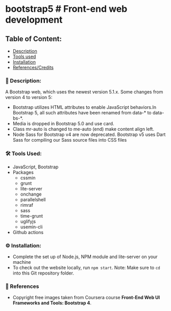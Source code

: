 # bootstrap5 # Front-end web development


## Table of Content:
- [Description](#-description)
- [Tools used](#%EF%B8%8F-tools-used)
- [Installation](#%EF%B8%8F-installation)
- [References/Credits](#-referencescredits)



### 📜 Description:
A Bootstrap web, which uses the newest version 5.1.x. Some changes from version 4 to version 5:
- Bootstrap utilizes HTML attributes to enable JavaScript behaviors.In Bootstrap 5, all such attributes have been renamed from data-* to data-bs-*. 
- Media is dropped in Bootstrap 5.0 and use card.
- Class mr-auto is changed to me-auto (end) make content align left.
- Node Sass for Bootstrap v4 are now deprecated. Bootstrap v5 uses Dart Sass for compiling our Sass source files into CSS files
<p align="center">

<p align="center">
<!-- Space left for adding preview, i.e, gifs, png etc -->
</p>
<p align="center">

 </p>

 
### 🛠️ Tools Used:
- JavaScript, Bootstrap
- Packages
    - cssmin
    - grunt
    - lite-server
    - onchange
    - parallelshell
    - rimraf
    - sass
    - time-grunt 
    - uglifyjs
    - usemin-cli
- Github actions



### ⚙️ Installation:
- Complete the set up of Node.js, NPM module and lite-server on your machine
- To check out the website locally, run `npm start`.  Note: Make sure to `cd` into this Git repository folder.


### 🔖 References
- Copyright free images taken from Coursera course **Front-End Web UI Frameworks and Tools: Bootstrap 4**.


